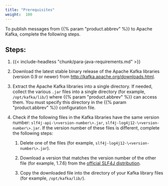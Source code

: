 ```yaml
---
title: "Prerequisites"
weight:  100
---
```

<!-- DISCLAIMER: This file is based on the syslog-ng Open Source Edition documentation https://github.com/balabit/syslog-ng-ose-guides/commit/2f4a52ee61d1ea9ad27cb4f3168b95408fddfdf2 and is used under the terms of The syslog-ng Open Source Edition Documentation License. The file has been modified by Axoflow. -->

To publish messages from {{% param "product.abbrev" %}} to Apache Kafka, complete the following steps.


## Steps:

1.  {{< include-headless "chunk/para-java-requirements.md" >}}

2.  Download the latest stable binary release of the Apache Kafka libraries (version 0.9 or newer) from <http://kafka.apache.org/downloads.html>.

3.  Extract the Apache Kafka libraries into a single directory. If needed, collect the various `.jar` files into a single directory (for example, `/opt/kafka/lib/`) where {{% param "product.abbrev" %}} can access them. You must specify this directory in the {{% param "product.abbrev" %}} configuration file.

4.  Check if the following files in the Kafka libraries have the same version number: `slf4j-api-\<version-number\>.jar`, `slf4j-log4j12-\<version-number\>.jar`. If the version number of these files is different, complete the following steps:
    
    1.  Delete one of the files (for example, `slf4j-log4j12-\<version-number\>.jar`).
    
    2.  Download a version that matches the version number of the other file (for example, 1.7.6) from the [official SLF4J distribution](http://www.slf4j.org/download.html).
    
    3.  Copy the downloaded file into the directory of your Kafka library files (for example, `/opt/kafka/lib/`).

